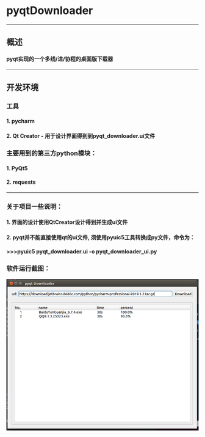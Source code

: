 # pyqtDownloader
---
## 概述
#### pyqt实现的一个多线/进/协程的桌面版下载器
---
## 开发环境
### 工具
#### 1. pycharm
#### 2. Qt Creator - 用于设计界面得到到pyqt_downloader.ui文件
### 主要用到的第三方python模块：
#### 1. PyQt5
#### 2. requests 
---
### 关于项目一些说明：
#### 1. 界面的设计使用QtCreator设计得到并生成ui文件
#### 2. pyqt并不能直接使用qt的ui文件, 须使用pyuic5工具转换成py文件，命令为：
#### >>>pyuic5 pyqt_downloader.ui -o pyqt_downloader_ui.py

### 软件运行截图：
![运行截图](https://github.com/Jerry89722/pyqtDownloader/blob/master/irrelevant_with_project/running_photo.png)
